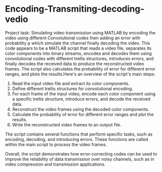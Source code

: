 # Encoding-Transmiting-decoding-vedio
Project task: Simulating video transmission using MATLAB by encoding the video using different Convolutional codes then adding an error with probability p which simulate the channel  finally decoding the video.
This code appears to be a MATLAB script that reads a video file, separates its color components into binary streams, encodes and decodes them using convolutional codes with different trellis structures, introduces errors, and finally decodes the received data to produce the reconstructed video frames. The script also calculates the probability of error for different error ranges, and plots the results.Here's an overview of the script's main steps:
1. Read the input video file and extract its color components.
2. Define different trellis structures for convolutional encoding.
3. For each frame of the input video, encode each color component using a specific trellis structure, introduce errors, and decode the received data.
4. Reconstruct the video frames using the decoded color components.
5. Calculate the probability of error for different error ranges and plot the results.
6. Write the reconstructed video frames to an output file.

The script contains several functions that perform specific tasks, such as encoding, decoding, and introducing errors. These functions are called within the main script to process the video frames.

Overall, the script demonstrates how error-correcting codes can be used to improve the reliability of data transmission over noisy channels, such as in video compression and transmission applications.
